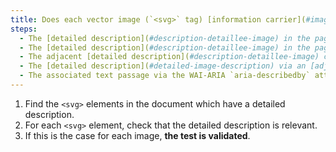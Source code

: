 ```yaml
---
title: Does each vector image (`<svg>` tag) [information carrier](#image-conveying-information), having a [detailed description](#detailed-image-description), verify These conditions ?
steps:
  - The [detailed description](#description-detaillee-image) in the page and indicated by the [text alternative](#alternative-textual-image) is relevant.
  - The [detailed description](#description-detaillee-image) in the page and indicated by the text contained in the `<desc>` or `<title>` tag is relevant.
  - The adjacent [detailed description](#description-detaillee-image) contained in the `<desc>` tag is relevant.
  - The [detailed description](#detailed-image-description) via an [adjacent link or button](#adjacent-link-or-button) is relevant.
  - The associated text passage via the WAI-ARIA `aria-describedby` attribute is relevant.
---
```


1. Find the `<svg>` elements in the document which have a detailed description.
2. For each `<svg>` element, check that the detailed description is relevant.
3. If this is the case for each image, **the test is validated**.
